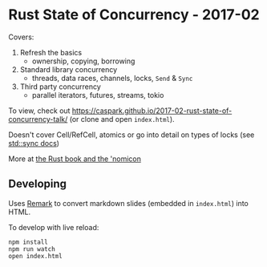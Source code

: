 # Rust State of Concurrency - 2017-02

Covers:

1. Refresh the basics
    * ownership, copying, borrowing
2. Standard library concurrency
    * threads, data races, channels, locks, `Send` & `Sync`
3. Third party concurrency
    * parallel iterators, futures, streams, tokio

To view, check out https://caspark.github.io/2017-02-rust-state-of-concurrency-talk/  (or clone and open `index.html`).

Doesn't cover Cell/RefCell, atomics or go into detail on types of locks (see [std::sync docs](https://doc.rust-lang.org/std/sync/index.html))

More at [the Rust book and the 'nomicon](https://doc.rust-lang.org/)

## Developing

Uses [Remark](https://github.com/gnab/remark/) to convert markdown slides (embedded in `index.html`) into HTML.

To develop with live reload:

```
npm install
npm run watch
open index.html
```

